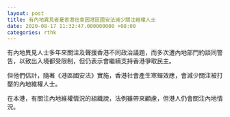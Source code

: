 ```yaml
---
layout: post
title: 有內地異見者憂香港社會因港區國安法減少關注維權人士
date: 2020-08-17 11:32:47.000000000 +08:00
categories: rthk
---
```


有內地異見人士多年來關注及聲援香港不同政治議題，而多次遭內地部門約談同警告，以致出入境都受限制，但仍表示會繼續支持香港爭取民主。

但他們估計，隨著《港區國安法》實施，香港社會產生寒蟬效應，會減少關注被打壓的內地維權人士。

在本港，有關注內地維權情況的組織說，法例雖帶來顧慮，但港人仍會關注內地情況。
